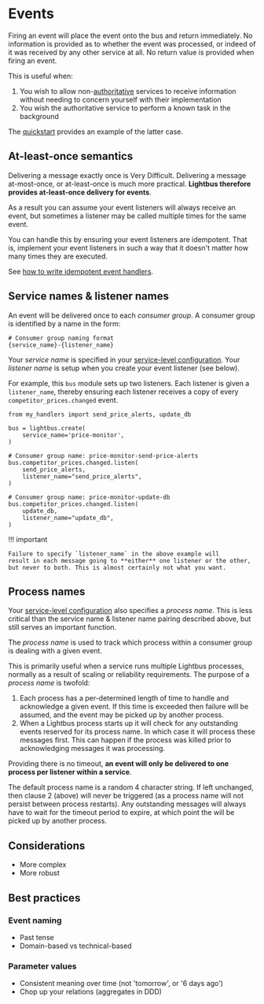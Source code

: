 # Events

Firing an event will place the event onto the bus and return immediately. No information
is provided as to whether the event was processed, or indeed of it was received by any
other service at all. No return value is provided when firing an event.

This is useful when:

1. You wish to allow non-[authoritative] services to receive information without needing to concern yourself
   with their implementation
2. You wish the authoritative service to perform a known task in the background

The [quickstart](/tutorial/quick-start.md#events) provides an example of the latter case.

## At-least-once semantics

Delivering a message exactly once is Very Difficult.
Delivering a message at-most-once, or at-least-once is
much more practical. **Lightbus therefore provides
at-least-once delivery for events**.

As a result you can assume your event listeners will
always receive an event, but sometimes a listener may
be called multiple times for the same event.

You can handle this by ensuring your event listeners
are idempotent. That is, implement your event listeners in such a
way that it doesn't matter how many times they are executed.

See [how to write idempotent event handlers].

## Service names & listener names

An event will be delivered once to each *consumer group*. A consumer
group is identified by a name in the form:

    # Consumer group naming format
    {service_name}-{listener_name}

Your *service name* is specified in your [service-level configuration].
Your *listener name* is setup when you create your event listener (see below).

For example, this `bus` module sets up two listeners. Each listener is
given a `listener_name`, thereby ensuring each listener receives a
copy of every `competitor_prices.changed` event.

```python3
from my_handlers import send_price_alerts, update_db

bus = lightbus.create(
    service_name='price-monitor',
)

# Consumer group name: price-monitor-send-price-alerts
bus.competitor_prices.changed.listen(
    send_price_alerts,
    listener_name="send_price_alerts",
)

# Consumer group name: price-monitor-update-db
bus.competitor_prices.changed.listen(
    update_db,
    listener_name="update_db",
)
```

!!! important

    Failure to specify `listener_name` in the above example will
    result in each message going to **either** one listener or the other,
    but never to both. This is almost certainly not what you want.

## Process names

Your [service-level configuration] also specifies a *process name*.
This is less critical than the service name & listener name pairing
described above, but still serves an important function.

The *process name* is used to track which process within a consumer group
is dealing with a given event.

This is primarily useful when a service runs multiple Lightbus
processes, normally as a result of scaling or reliability requirements.
The purpose of a *process name* is twofold:

1. Each process has a per-determined length of time to handle and
   acknowledge a given event. If this time is exceeded then
   failure will be assumed, and the event may be picked up by another process.
2. When a Lightbus process starts up it will check for any
   outstanding events reserved for its process name. In which case it
   will process these messages first. This can happen if the process was
   killed prior to acknowledging messages it was processing.

Providing there is no timeout, **an event will only be delivered
to one process per listener within a service**.

The default process name is a random 4 character string. If left unchanged,
then clause 2 (above) will never be triggered (as a process name will not
persist between process restarts). Any outstanding messages
will always have to wait for the timeout period to expire, at which point
the will be picked up by another process.

## Considerations

* More complex
* More robust

## Best practices

### Event naming

* Past tense
* Domain-based vs technical-based

### Parameter values

* Consistent meaning over time (not 'tomorrow', or '6 days ago')
* Chop up your relations (aggregates in DDD)


[service-level configuration]: /reference/configuration.md#2-service-level-configuration
[how to write idempotent event handlers]: /howto/write-idempotent-event-handlers.md
[authoritative]: /explanation/apis.md#authoritativenon-authoritative-apis
